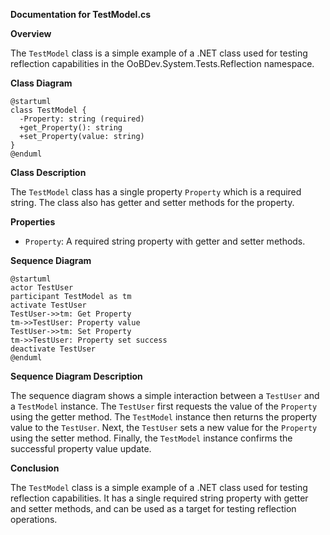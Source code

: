 **Documentation for TestModel.cs**

**Overview**

The `TestModel` class is a simple example of a .NET class used for testing reflection capabilities in the OoBDev.System.Tests.Reflection namespace.

**Class Diagram**
```plantuml
@startuml
class TestModel {
  -Property: string (required)
  +get_Property(): string
  +set_Property(value: string)
}
@enduml
```
**Class Description**

The `TestModel` class has a single property `Property` which is a required string. The class also has getter and setter methods for the property.

**Properties**

* `Property`: A required string property with getter and setter methods.

**Sequence Diagram**
```plantuml
@startuml
actor TestUser
participant TestModel as tm
activate TestUser
TestUser->>tm: Get Property
tm->>TestUser: Property value
TestUser->>tm: Set Property
tm->>TestUser: Property set success
deactivate TestUser
@enduml
```
**Sequence Diagram Description**

The sequence diagram shows a simple interaction between a `TestUser` and a `TestModel` instance. The `TestUser` first requests the value of the `Property` using the getter method. The `TestModel` instance then returns the property value to the `TestUser`. Next, the `TestUser` sets a new value for the `Property` using the setter method. Finally, the `TestModel` instance confirms the successful property value update.

**Conclusion**

The `TestModel` class is a simple example of a .NET class used for testing reflection capabilities. It has a single required string property with getter and setter methods, and can be used as a target for testing reflection operations.